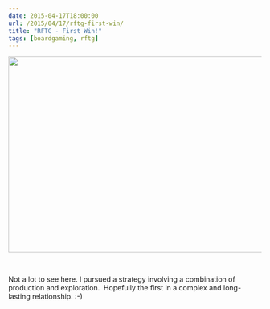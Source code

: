 ```yaml
---
date: 2015-04-17T18:00:00
url: /2015/04/17/rftg-first-win/
title: "RFTG - First Win!"
tags: [boardgaming, rftg]
---
```


<a href="https://imgur.com/pq1740O"><img class=" aligncenter" src="https://i.imgur.com/pq1740Ol.png" alt="" width="640" height="389" /></a>

&nbsp;

Not a lot to see here. I pursued a strategy involving a combination of production and exploration.  Hopefully the first in a complex and long-lasting relationship. :-)